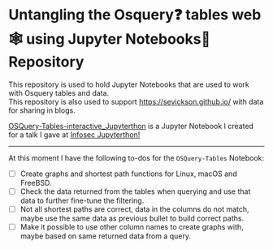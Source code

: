 # Untangling the Osquery❓ tables web🕸 using Jupyter Notebooks📓 Repository
This repository is used to hold Jupyter Notebooks that are used to work with Osquery tables and data.  
This repository is also used to support https://sevickson.github.io/ with data for sharing in blogs.  

[OSQuery-Tables-interactive_Jupyterthon](OSQuery-Tables-interactive_Jupyterthon.ipynb) is a Jupyter Notebook I created for a talk I gave at [Infosec Jupyterthon!](https://infosecjupyterthon.com/introduction.html)

------------------------

At this moment I have the following to-dos for the `OSQuery-Tables` Notebook:
- [ ] Create graphs and shortest path functions for Linux, macOS and FreeBSD.
- [ ] Check the data returned from the tables when querying and use that data to further fine-tune the filtering.
- [ ] Not all shortest paths are correct, data in the columns do not match, maybe use the same data as previous bullet to build correct paths.
- [ ] Make it possible to use other column names to create graphs with, maybe based on same returned data from a query.
